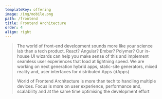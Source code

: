 ```yaml
---
templateKey: offering
image: /img/mobile.png
path: /frontend
title: Frontend Architecture
order: 4
align: right
---
```


> The world of front-end development sounds more like your science lab than a tech product. React? Angular? Ember? Polymer? Our in-house UI wizards can help you make sense of this and implement seamless user experiences that load at lightning speed. We are working on next generation hybrid apps, static-site generators, mixed reality and, user interfaces for distributed Apps (dApps)
>
> World of Frontend Architecture is more than tech to handling multiple devices. Focus is more on user experience, performance and, scalability and at the same time optimising the development effort
